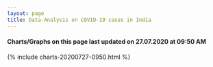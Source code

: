 ```yaml
---
layout: page
title: Data-Analysis on COVID-19 cases in India
---
```

#### Charts/Graphs on this page last updated on 27.07.2020 at 09:50 AM
{% include charts-20200727-0950.html %}
